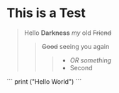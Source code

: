 # This is a Test

> Hello **Darkness** _my_ old ~~Friend~~
>> ~~Good~~ seeing you again
> > > * _OR something_
>>  > * Second
>>  >
´´´
print ("Hello World")
´´´

